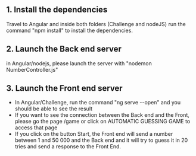## 1. Install the dependencies

Travel to Angular and inside both folders (Challenge and nodeJS) run the command "npm install" to install the dependencies.

## 2. Launch the Back end server

in Angular/nodejs, please launch the server with "nodemon NumberController.js"

## 3. Launch the Front end server

- In Angular/Challenge, run the command "ng serve --open" and you should be able to see the result
- If you want to see the connection between the Back end and the Front, please go the page /game
or click on AUTOMATIC GUESSING GAME to access that page
- If you click on the button Start, the Front end will send a number between 1 and 50 000 and the Back end and it will try to guess it in 20 tries and send a response to the Front End.


